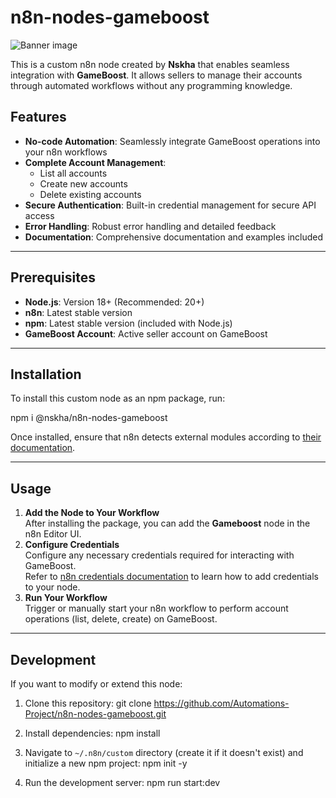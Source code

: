 # n8n-nodes-gameboost

![Banner image](https://i.imgur.com/U0zB9Ea.png)

This is a custom n8n node created by **Nskha** that enables seamless integration with **GameBoost**. It allows sellers to manage their accounts through automated workflows without any programming knowledge.

## Features

- **No-code Automation**: Seamlessly integrate GameBoost operations into your n8n workflows
- **Complete Account Management**: 
  - List all accounts
  - Create new accounts
  - Delete existing accounts
- **Secure Authentication**: Built-in credential management for secure API access
- **Error Handling**: Robust error handling and detailed feedback
- **Documentation**: Comprehensive documentation and examples included

---

## Prerequisites

- **Node.js**: Version 18+ (Recommended: 20+)
- **n8n**: Latest stable version
- **npm**: Latest stable version (included with Node.js)
- **GameBoost Account**: Active seller account on GameBoost

---

## Installation

To install this custom node as an npm package, run:

npm i @nskha/n8n-nodes-gameboost


Once installed, ensure that n8n detects external modules according to [their documentation](https://docs.n8n.io/integrations/creating-nodes/install/).

---

## Usage

1. **Add the Node to Your Workflow**  
   After installing the package, you can add the **Gameboost** node in the n8n Editor UI.
2. **Configure Credentials**  
   Configure any necessary credentials required for interacting with GameBoost.  
   Refer to [n8n credentials documentation](https://docs.n8n.io/integrations/creating-nodes/credentials/) to learn how to add credentials to your node.
3. **Run Your Workflow**  
   Trigger or manually start your n8n workflow to perform account operations (list, delete, create) on GameBoost.

---

## Development

If you want to modify or extend this node:

1. Clone this repository:
git clone https://github.com/Automations-Project/n8n-nodes-gameboost.git

2. Install dependencies:
npm install


3. Navigate to `~/.n8n/custom` directory (create it if it doesn't exist) and initialize a new npm project:
npm init -y

4. Run the development server:
npm run start:dev
